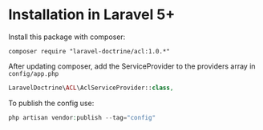 # Installation in Laravel 5+

Install this package with composer:

```
composer require "laravel-doctrine/acl:1.0.*"
```

After updating composer, add the ServiceProvider to the providers array in `config/app.php`

```php
LaravelDoctrine\ACL\AclServiceProvider::class,
```

To publish the config use:

```php
php artisan vendor:publish --tag="config"
```
